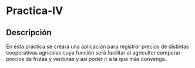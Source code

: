 # Practica-IV
## Descripción
En esta práctica se creará una aplicación para registrar precios de distintas cooperativas agricolas cuya función será facilitar al agricultor comparar precios de frutas y verduras y así poder ir a la que más convenga.
